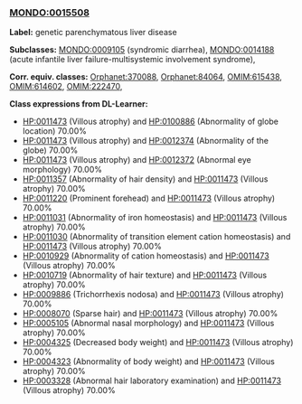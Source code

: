 
### [MONDO:0015508](http://purl.obolibrary.org/obo/MONDO_0015508)
**Label:** genetic parenchymatous liver disease

**Subclasses:** [MONDO:0009105](http://purl.obolibrary.org/obo/MONDO_0009105) (syndromic diarrhea), [MONDO:0014188](http://purl.obolibrary.org/obo/MONDO_0014188) (acute infantile liver failure-multisystemic involvement syndrome), 

**Corr. equiv. classes:** [Orphanet:370088](http://www.orpha.net/ORDO/Orphanet_370088), [Orphanet:84064](http://www.orpha.net/ORDO/Orphanet_84064), [OMIM:615438](http://purl.obolibrary.org/obo/OMIM_615438), [OMIM:614602](http://purl.obolibrary.org/obo/OMIM_614602), [OMIM:222470](http://purl.obolibrary.org/obo/OMIM_222470), 

**Class expressions from DL-Learner:**

- [HP:0011473](http://purl.obolibrary.org/obo/HP_0011473) (Villous atrophy) and [HP:0100886](http://purl.obolibrary.org/obo/HP_0100886) (Abnormality of globe location) 70.00%
- [HP:0011473](http://purl.obolibrary.org/obo/HP_0011473) (Villous atrophy) and [HP:0012374](http://purl.obolibrary.org/obo/HP_0012374) (Abnormality of the globe) 70.00%
- [HP:0011473](http://purl.obolibrary.org/obo/HP_0011473) (Villous atrophy) and [HP:0012372](http://purl.obolibrary.org/obo/HP_0012372) (Abnormal eye morphology) 70.00%
- [HP:0011357](http://purl.obolibrary.org/obo/HP_0011357) (Abnormality of hair density) and [HP:0011473](http://purl.obolibrary.org/obo/HP_0011473) (Villous atrophy) 70.00%
- [HP:0011220](http://purl.obolibrary.org/obo/HP_0011220) (Prominent forehead) and [HP:0011473](http://purl.obolibrary.org/obo/HP_0011473) (Villous atrophy) 70.00%
- [HP:0011031](http://purl.obolibrary.org/obo/HP_0011031) (Abnormality of iron homeostasis) and [HP:0011473](http://purl.obolibrary.org/obo/HP_0011473) (Villous atrophy) 70.00%
- [HP:0011030](http://purl.obolibrary.org/obo/HP_0011030) (Abnormality of transition element cation homeostasis) and [HP:0011473](http://purl.obolibrary.org/obo/HP_0011473) (Villous atrophy) 70.00%
- [HP:0010929](http://purl.obolibrary.org/obo/HP_0010929) (Abnormality of cation homeostasis) and [HP:0011473](http://purl.obolibrary.org/obo/HP_0011473) (Villous atrophy) 70.00%
- [HP:0010719](http://purl.obolibrary.org/obo/HP_0010719) (Abnormality of hair texture) and [HP:0011473](http://purl.obolibrary.org/obo/HP_0011473) (Villous atrophy) 70.00%
- [HP:0009886](http://purl.obolibrary.org/obo/HP_0009886) (Trichorrhexis nodosa) and [HP:0011473](http://purl.obolibrary.org/obo/HP_0011473) (Villous atrophy) 70.00%
- [HP:0008070](http://purl.obolibrary.org/obo/HP_0008070) (Sparse hair) and [HP:0011473](http://purl.obolibrary.org/obo/HP_0011473) (Villous atrophy) 70.00%
- [HP:0005105](http://purl.obolibrary.org/obo/HP_0005105) (Abnormal nasal morphology) and [HP:0011473](http://purl.obolibrary.org/obo/HP_0011473) (Villous atrophy) 70.00%
- [HP:0004325](http://purl.obolibrary.org/obo/HP_0004325) (Decreased body weight) and [HP:0011473](http://purl.obolibrary.org/obo/HP_0011473) (Villous atrophy) 70.00%
- [HP:0004323](http://purl.obolibrary.org/obo/HP_0004323) (Abnormality of body weight) and [HP:0011473](http://purl.obolibrary.org/obo/HP_0011473) (Villous atrophy) 70.00%
- [HP:0003328](http://purl.obolibrary.org/obo/HP_0003328) (Abnormal hair laboratory examination) and [HP:0011473](http://purl.obolibrary.org/obo/HP_0011473) (Villous atrophy) 70.00%


